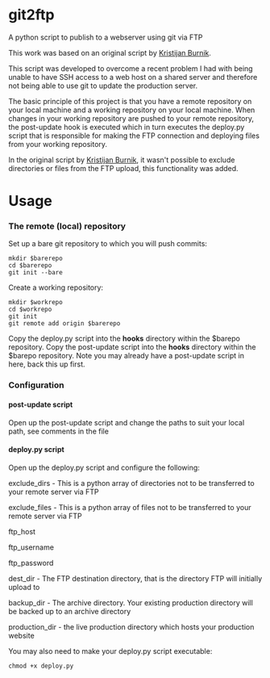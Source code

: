 # git2ftp
A python script to publish to a webserver using git via FTP

This work was based on an original script by [Kristijan Burnik](https://invision-web.net/web/deploying-to-production-via-ftp-with-git-hooks/).

This script was developed to overcome a recent problem I had with being unable to have SSH access to a web host on a shared server and therefore not being able to use git to update the production server.

The basic principle of this project is that you have a remote repository on your local machine and a working repository on your local machine. When changes in your working repository are pushed to your remote repository, the post-update hook is executed which in turn executes the deploy.py script that is responsible for making the FTP connection and deploying files from your working repository.

In the original script by [Kristijan Burnik](https://invision-web.net/web/deploying-to-production-via-ftp-with-git-hooks/), it wasn't possible to exclude directories or files from the FTP upload, this functionality was added.

# Usage
### The remote (local) repository
Set up a bare git repository to which you will push commits:

```
mkdir $barerepo
cd $barerepo
git init --bare
```
Create a working repository:
```
mkdir $workrepo
cd $workrepo
git init
git remote add origin $barerepo
```
Copy the deploy.py script into the **hooks** directory within the $barepo repository.
Copy the post-update script into the **hooks** directory within the $barepo repository. Note you may already have a post-update script in here, back this up first.

### Configuration
#### post-update script
Open up the post-update script and change the paths to suit your local path, see comments in the file

#### deploy.py script
Open up the deploy.py script and configure the following:

exclude_dirs - This is a python array of directories not to be transferred to your remote server via FTP

exclude_files - This is a python array of files not to be transferred to your remote server via FTP

ftp_host

ftp_username

ftp_password

dest_dir - The FTP destination directory, that is the directory FTP will initially upload to

backup_dir - The archive directory. Your existing production directory will be backed up to an archive directory

production_dir - the live production directory which hosts your production website


You may also need to make your deploy.py script executable:
```
chmod +x deploy.py
```

